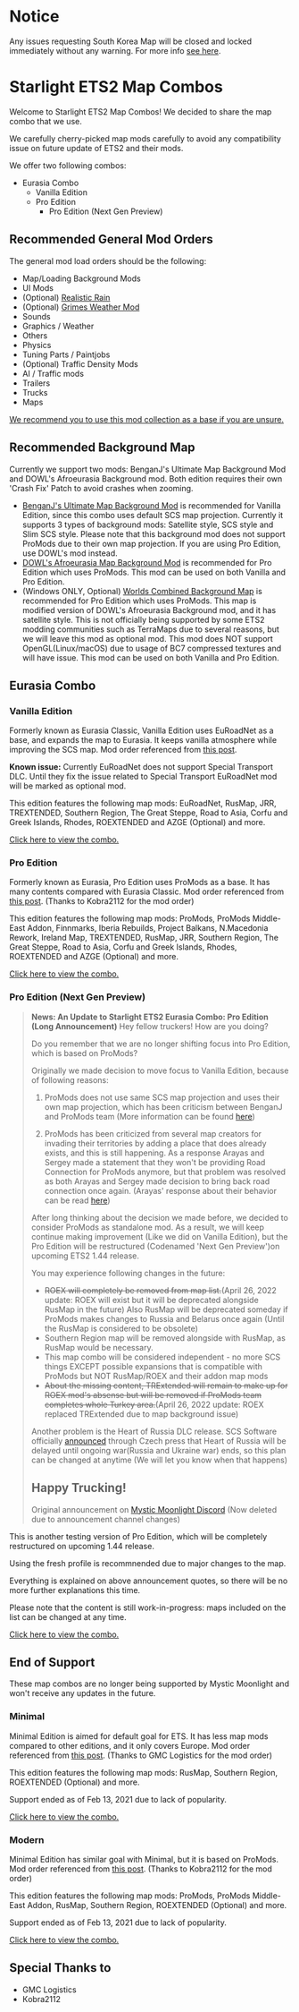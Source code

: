 # Notice
Any issues requesting South Korea Map will be closed and locked immediately without any warning. For more info [see here](https://github.com/MysticMoonlight/EnhancedMod/issues/6).

# Starlight ETS2 Map Combos
Welcome to Starlight ETS2 Map Combos! We decided to share the map combo that we use.

We carefully cherry-picked map mods carefully to avoid any compatibility issue on future update of ETS2 and their mods.

We offer two following combos:
* Eurasia Combo
  * Vanilla Edition
  * Pro Edition
    * Pro Edition (Next Gen Preview)

## Recommended General Mod Orders
The general mod load orders should be the following:
* Map/Loading Background Mods
* UI Mods
* (Optional) [Realistic Rain](https://steamcommunity.com/sharedfiles/filedetails/?id=1787041596)
* (Optional) [Grimes Weather Mod](https://grimesmods.wordpress.com/)
* Sounds
* Graphics / Weather
* Others
* Physics
* Tuning Parts / Paintjobs
* (Optional) Traffic Density Mods
* AI / Traffic mods
* Trailers
* Trucks
* Maps

[We recommend you to use this mod collection as a base if you are unsure.](https://steamcommunity.com/sharedfiles/filedetails/?id=2697485771)

## Recommended Background Map
Currently we support two mods: BenganJ's Ultimate Map Background Mod and DOWL's Afroeurasia Background mod. Both edition requires their own 'Crash Fix' Patch to avoid crashes when zooming.

* [BenganJ's Ultimate Map Background Mod](https://roextended.ro/forum/viewtopic.php?t=20) is recommended for Vanilla Edition, since this combo uses default SCS map projection. Currently it supports 3 types of background mods: Satellite style, SCS style and Slim SCS style. Please note that this background mod does not support ProMods due to their own map projection. If you are using Pro Edition, use DOWL's mod instead.
* [DOWL's Afroeurasia Map Background Mod](https://steamcommunity.com/id/OfficialDOWL/myworkshopfiles?browsefilter=myfiles&sortmethod=creationorder&section=items&appid=227300&requiredtags%5B%5D=UI) is recommended for Pro Edition which uses ProMods. This mod can be used on both Vanilla and Pro Edition.
* (Windows ONLY, Optional) [Worlds Combined Background Map](https://truckymods.io/euro-truck-simulator-2/ui/worlds-combined-background-map) is recommended for Pro Edition which uses ProMods. This map is modified version of DOWL's Afroeurasia Background mod, and it has satellite style. This is not officially being supported by some ETS2 modding communities such as TerraMaps due to several reasons, but we will leave this mod as optional mod. This mod does NOT support OpenGL(Linux/macOS) due to usage of BC7 compressed textures and will have issue. This mod can be used on both Vanilla and Pro Edition.

## Eurasia Combo
### Vanilla Edition
Formerly known as Eurasia Classic, Vanilla Edition uses EuRoadNet as a base, and expands the map to Eurasia. It keeps vanilla atmosphere while improving the SCS map. Mod order referenced from [this post](https://www.roextended.ro/forum/viewtopic.php?f=15&t=2229).

**Known issue:** Currently EuRoadNet does not support Special Transport DLC. Until they fix the issue related to Special Transport EuRoadNet mod will be marked as optional mod.

This edition features the following map mods: EuRoadNet, RusMap, JRR, TREXTENDED, Southern Region, The Great Steppe, Road to Asia, Corfu and Greek Islands, Rhodes, ROEXTENDED and AZGE (Optional) and more.

[Click here to view the combo.](https://docs.google.com/spreadsheets/d/186q8PpAr8JFAk6qQpk3tW2ZCKsmWoeoMyuTiiYckCww/edit?usp=sharing)

### Pro Edition
Formerly known as Eurasia, Pro Edition uses ProMods as a base. It has many contents compared with Eurasia Classic. Mod order referenced from [this post](https://terramaps.net/forum/threads/ets2-1-43-recommended-map-combo-by-terramaps.121/). (Thanks to Kobra2112 for the mod order)

This edition features the following map mods: ProMods, ProMods Middle-East Addon, Finnmarks, Iberia Rebuilds, Project Balkans, N.Macedonia Rework, Ireland Map, TREXTENDED, RusMap, JRR, Southern Region, The Great Steppe, Road to Asia, Corfu and Greek Islands, Rhodes, ROEXTENDED and AZGE (Optional) and more.

[Click here to view the combo.](https://docs.google.com/spreadsheets/d/1oUCPbMMTYYUIuVX4yJWSd84EnXRXXIu08rXDvvIfk6w/edit?usp=sharing)

### Pro Edition (Next Gen Preview)
> **News: An Update to Starlight ETS2 Eurasia Combo: Pro Edition (Long Announcement)**
> Hey fellow truckers! How are you doing?
> 
> Do you remember that we are no longer shifting focus into Pro Edition, which is based on ProMods? 
> 
> Originally we made decision to move focus to Vanilla Edition, because of following reasons:
> 1. ProMods does not use same SCS map projection and uses their own map projection, which has been criticism between BenganJ and ProMods team (More information can be found [here](https://roextended.ro/forum/viewtopic.php?p=18491#p18491))
> 
> 2. ProMods has been criticized from several map creators for invading their territories by adding a place that does already exists, and this is still happening. As a response Arayas and Sergey made a statement that they won't be providing Road Connection for ProMods anymore, but that problem was resolved as both Arayas and Sergey made decision to bring back road connection once again. (Arayas' response about their behavior can be read [here](https://www.roextended.ro/forum/viewtopic.php?f=16&t=2015&start=450#p48472))
> 
> After long thinking about the decision we made before, we decided to consider ProMods as standalone mod. As a result, we will keep continue making improvement (Like we did on Vanilla Edition), but the Pro Edition will be restructured (Codenamed 'Next Gen Preview')on upcoming ETS2 1.44 release. 
> 
> You may experience following changes in the future:
> * ~~ROEX will completely be removed from map list.~~(April 26, 2022 update: ROEX will exist but it will be deprecated alongside RusMap in the future) Also RusMap will be deprecated someday if ProMods makes changes to Russia and Belarus once again (Until the RusMap is considered to be obsolete)
> * Southern Region map will be removed alongside with RusMap, as RusMap would be necessary.
> * This map combo will be considered independent - no more SCS things EXCEPT possible expansions that is compatible with ProMods but NOT RusMap/ROEX and their addon map mods
> * ~~About the missing content, TRExtended will remain to make up for ROEX mod's absense but will be removed if ProMods team completes whole Turkey area.~~(April 26, 2022 update: ROEX replaced TRExtended due to map background issue)
> 
> Another problem is the Heart of Russia DLC release. SCS Software officially [announced](https://www.vortex.cz/exkluzivne-heart-of-russia-pro-euro-truck-simulator-2-ted-nevyjde/) through Czech press that Heart of Russia will be delayed until ongoing war(Russia and Ukraine war) ends, so this plan can be changed at anytime (We will let you know when that happens)
>
> Happy Trucking!
>----
> Original announcement on [Mystic Moonlight Discord](https://discord.gg/WbXhYQkkzw) (Now deleted due to announcement channel changes)

This is another testing version of Pro Edition, which will be completely restructured on upcoming 1.44 release.

Using the fresh profile is recommnended due to major changes to the map.

Everything is explained on above announcement quotes, so there will be no more further explanations this time.

Please note that the content is still work-in-progress: maps included on the list can be changed at any time.

[Click here to view the combo.](https://docs.google.com/spreadsheets/d/1hWOWEoV38ZEiT8Oeef0FIxGqs9Uz8CtxS9tQdG3inC4)

## End of Support
These map combos are no longer being supported by Mystic Moonlight and won't receive any updates in the future.
### Minimal
Minimal Edition is aimed for default goal for ETS. It has less map mods compared to other editions, and it only covers Europe. Mod order referenced from [this post](https://www.roextended.ro/forum/viewtopic.php?f=15&t=2229). (Thanks to GMC Logistics for the mod order)

This edition features the following map mods: RusMap, Southern Region, ROEXTENDED (Optional) and more.

Support ended as of Feb 13, 2021 due to lack of popularity.

[Click here to view the combo.](https://docs.google.com/spreadsheets/d/1P3nEkdaIF-V-WPIEh7-dA-8fPPIL10WbV2sWmCphLRU/edit?usp=sharing)

### Modern
Minimal Edition has similar goal with Minimal, but it is based on ProMods. Mod order referenced from [this post](https://terramaps.net/forum/threads/ets2-1-43-recommended-map-combo-by-terramaps.121/). (Thanks to Kobra2112 for the mod order)

This edition features the following map mods: ProMods, ProMods Middle-East Addon, RusMap, Southern Region, ROEXTENDED (Optional) and more.

Support ended as of Feb 13, 2021 due to lack of popularity.

[Click here to view the combo.](https://docs.google.com/spreadsheets/d/1IOH_uaHtEzoD0jrWzIdu6Swc0LlhYtdQdfGTaWilVU8/edit?usp=sharing)

## Special Thanks to
* GMC Logistics
* Кobra2112
